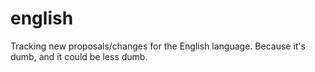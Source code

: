 # english
Tracking new proposals/changes for the English language. Because it's dumb, and it could be less dumb.
